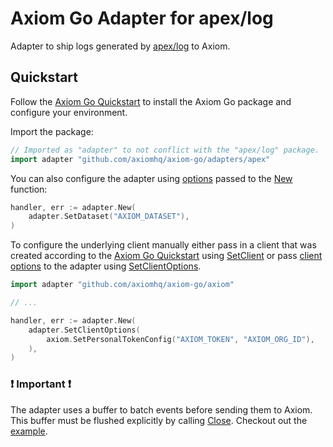 # Axiom Go Adapter for apex/log

Adapter to ship logs generated by [apex/log](https://github.com/apex/log) to
Axiom.

## Quickstart

Follow the [Axiom Go Quickstart](https://github.com/axiomhq/axiom-go#quickstart)
to install the Axiom Go package and configure your environment.

Import the package:

```go
// Imported as "adapter" to not conflict with the "apex/log" package.
import adapter "github.com/axiomhq/axiom-go/adapters/apex"
```

You can also configure the adapter using [options](https://pkg.go.dev/github.com/axiomhq/axiom-go/adapters/apex#Option)
passed to the [New](https://pkg.go.dev/github.com/axiomhq/axiom-go/adapters/apex#New)
function:

```go
handler, err := adapter.New(
    adapter.SetDataset("AXIOM_DATASET"),
)
```

To configure the underlying client manually either pass in a client that was
created according to the [Axiom Go Quickstart](https://github.com/axiomhq/axiom-go#quickstart)
using [SetClient](https://pkg.go.dev/github.com/axiomhq/axiom-go/adapters/apex#SetClient)
or pass [client options](https://pkg.go.dev/github.com/axiomhq/axiom-go/axiom#Option)
to the adapter using [SetClientOptions](https://pkg.go.dev/github.com/axiomhq/axiom-go/adapters/apex#SetClientOptions).

```go
import adapter "github.com/axiomhq/axiom-go/axiom"

// ...

handler, err := adapter.New(
    adapter.SetClientOptions(
        axiom.SetPersonalTokenConfig("AXIOM_TOKEN", "AXIOM_ORG_ID"),
    ),
)
```

### ❗ Important ❗

The adapter uses a buffer to batch events before sending them to Axiom. This
buffer must be flushed explicitly by calling [Close](https://pkg.go.dev/github.com/axiomhq/axiom-go/adapters/apex#Handler.Close).
Checkout out the [example](../../examples/apex/main.go).
